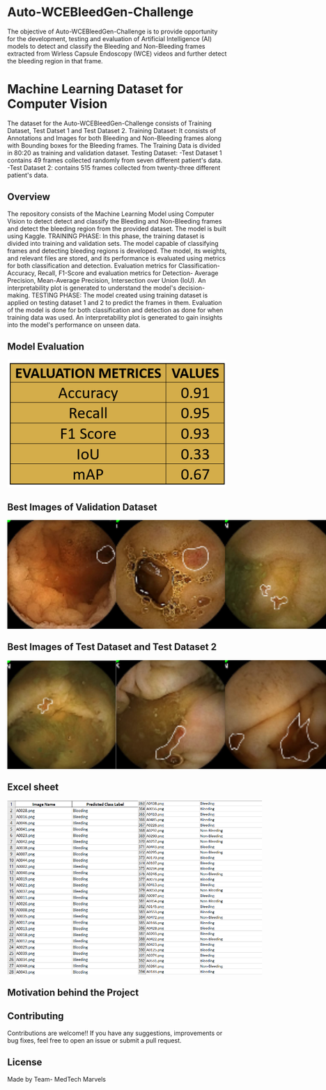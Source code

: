 # Auto-WCEBleedGen-Challenge
The objective of Auto-WCEBleedGen-Challenge is to provide opportunity for the development, testing and evaluation of Artificial Intelligence (AI) models to detect and classify the Bleeding and Non-Bleeding frames extracted from Wirless Capsule Endoscopy (WCE) videos and further detect the bleeding region in that frame.

# Machine Learning Dataset for Computer Vision
The dataset for the Auto-WCEBleedGen-Challenge consists of Training Dataset, Test Datset 1 and Test Dataset 2.
Training Dataset: It consists of Annotations and Images for both Bleeding and Non-Bleeding frames along with Bounding boxes for the Bleeding frames. The Training Data is divided in 80:20 as training and validation dataset.
Testing Dataset: -Test Dataset 1 contains 49 frames collected randomly from seven different patient's data.
                 -Test Dataset 2: contains 515 frames collected from twenty-three different patient's data. 
                 
## Overview
The repository consists of the Machine Learning Model using Computer Vision to detect detect and classify the Bleeding and Non-Bleeding frames and detect the bleeding region from the provided dataset. The model is built using Kaggle. 
TRAINING PHASE: In this phase, the training dataset is divided into training and validation sets. The model capable of classifying frames and detecting bleeding regions is developed. The model, its weights, and relevant files are stored, and its performance is evaluated using metrics for both classification and detection. Evaluation metrics for Classification- Accuracy, Recall, F1-Score and evaluation metrics for Detection- Average Precision, Mean-Average Precision, Intersection over Union (IoU). An interpretability plot is generated to understand the model's decision-making.
TESTING PHASE: The model created using training dataset is applied on testing dataset 1 and 2 to predict the frames in them. Evaluation of the model is done for both classification and detection as done for when training data was used. An interpretability plot is generated to gain insights into the model's performance on unseen data. 


## Model Evaluation

<p align="center">
  <img src="https://github.com/jainriya9/WCEBleedGen-Challenge/blob/d9e4452caa3072871bfb904251ad253e9f88a7f5/Evaluation_Metrices.png" alt="Page">
</p>

## Best Images of Validation Dataset

<div style="display: flex; justify-content: space-between;">
  <img src="https://github.com/jainriya9/WCEBleedGen-Challenge/blob/fc8e176e7457c1e8709d029ca8ad21775aee4286/images/A0000.png" alt="Image 1" width="250" height="250">
  <img src="https://github.com/jainriya9/WCEBleedGen-Challenge/blob/fc8e176e7457c1e8709d029ca8ad21775aee4286/images/A0003.png" alt="Image 1" width="250" height="250">
  <img src="https://github.com/jainriya9/WCEBleedGen-Challenge/blob/fc8e176e7457c1e8709d029ca8ad21775aee4286/images/A0005.png" alt="Image 1" width="250" height="250">
  <img src="https://github.com/jainriya9/WCEBleedGen-Challenge/blob/fc8e176e7457c1e8709d029ca8ad21775aee4286/images/A0008.png" alt="Image 1" width="250" height="250">
  <img src="https://github.com/jainriya9/WCEBleedGen-Challenge/blob/fc8e176e7457c1e8709d029ca8ad21775aee4286/images/A0009.png" alt="Image 1" width="250" height="250">
  <img src="https://github.com/jainriya9/WCEBleedGen-Challenge/blob/fc8e176e7457c1e8709d029ca8ad21775aee4286/images/A0025.png" alt="Image 1" width="250" height="250">
  <img src="https://github.com/jainriya9/WCEBleedGen-Challenge/blob/fc8e176e7457c1e8709d029ca8ad21775aee4286/images/A0030.png" alt="Image 1" width="250" height="250">
  <img src="https://github.com/jainriya9/WCEBleedGen-Challenge/blob/fc8e176e7457c1e8709d029ca8ad21775aee4286/images/A0046.png" alt="Image 1" width="250" height="250">
  <img src="https://github.com/jainriya9/WCEBleedGen-Challenge/blob/fc8e176e7457c1e8709d029ca8ad21775aee4286/images/A0049.png" alt="Image 1" width="250" height="250">
  <img src="https://github.com/jainriya9/WCEBleedGen-Challenge/blob/10c5a3925b15fd9e97dde0f7be76d35778034269/images/bbox_A0001.png" alt="Image 1" width="250" height="250">

  </div>




## Best Images of Test Dataset and Test Dataset 2

<div style="display: flex; justify-content: space-between;">
  <img src="https://github.com/jainriya9/WCEBleedGen-Challenge/blob/cdd2b511710bdb31a26344401918343677a88493/BestImages/best1.png" alt="Image 1" width="250" height="250">
  <img src="https://github.com/jainriya9/WCEBleedGen-Challenge/blob/4f7b27dde47fea2857a3d48ecce38ce6d8ffab2b/BestImages/best2.png" alt="Image 2" width="250" height="250">
  <img src="https://github.com/jainriya9/WCEBleedGen-Challenge/blob/50f381eb0d5a1a384be78ae8f05fbd13217955ad/BestImages/best3.png" alt="Image 2" width="250" height="250">
  <img src="https://github.com/jainriya9/WCEBleedGen-Challenge/blob/a6c5bb69d162307edc3d5c4d7bc3174fe8b4a54a/BestImages/best4.png" alt="Image 2" width="250" height="250">
  <img src="https://github.com/jainriya9/WCEBleedGen-Challenge/blob/8ebb9084c03f8edf925473cf3871cdcd41e414a2/BestImages/best5.png" alt="Image 2" width="250" height="250">
  <img src="https://github.com/jainriya9/WCEBleedGen-Challenge/blob/700733a4b1a6943c04be78a9a014b3b1a85c282c/images/bbox_A0010.png" alt="Image 2" width="250" height="250">
  <img src="https://github.com/jainriya9/WCEBleedGen-Challenge/blob/2805010036cf42f8b9acff53e9ae2b859365d12e/images/bbox_A0047.png" alt="Image 2" width="250" height="250">
  <img src="https://github.com/jainriya9/WCEBleedGen-Challenge/blob/fecc6b9600de863e0028bd62bc59d305aafbfb11/images/bbox_A0016.png" alt="Image 2" width="250" height="250">
  <img src="https://github.com/jainriya9/WCEBleedGen-Challenge/blob/2de25a2453d920603a6311e6168105c4ac6ccb92/images/bbox_A0031.png" alt="Image 2" width="250" height="250">
  <img src="https://github.com/jainriya9/WCEBleedGen-Challenge/blob/ffc8e2ab673b852bb45ac75ac6197f3d6e4d665e/images/bbox_A0042.png" alt="Image 2" width="250" height="250">
  
</div>

## Excel sheet

<div style="display: flex; justify-content: space-between;">
  <img src="https://github.com/jainriya9/WCEBleedGen-Challenge/blob/d9e4452caa3072871bfb904251ad253e9f88a7f5/excelimages/excelimg.png" alt="Image 1" width="300" height="400">
  <img src="https://github.com/jainriya9/WCEBleedGen-Challenge/blob/d9e4452caa3072871bfb904251ad253e9f88a7f5/excelimages/excelimg2.png" alt="Image 1" width="300" height="400">

  </div>

## Motivation behind the Project

## Contributing
Contributions are welcome!! If you have any suggestions, improvements or bug fixes, feel free to open an issue or submit a pull request. 

## License
Made by Team- MedTech Marvels










